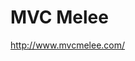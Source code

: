 <!--
id: 436903466
link: http://kevinisom.info/post/436903466/mvc-melee
slug: mvc-melee
date: Wed Mar 10 2010 03:38:40 GMT+1300 (NZDT)
raw: {"blog_name":"kevinisom","id":436903466,"post_url":"http://kevinisom.info/post/436903466/mvc-melee","slug":"mvc-melee","type":"link","date":"2010-03-09 14:38:40 GMT","timestamp":1268145520,"state":"published","format":"html","reblog_key":"5bDL4gSe","tags":[],"short_url":"http://tmblr.co/Zw68YyQ2fug","highlighted":[],"feed_item":"http://www.mvcmelee.com/","from_feed_id":"650234","note_count":0,"title":"MVC Melee","url":"http://www.mvcmelee.com/","description":""}
publish: 2010-03-010
tags: 
title: MVC Melee
-->


MVC Melee
=========

<http://www.mvcmelee.com/>

